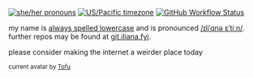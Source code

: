 [![she/her pronouns](https://img.shields.io/badge/pronouns-xie%2Fxer-orange)](https://pronoun.is/xie?or=she)
[![US/Pacific timezone](https://img.shields.io/badge/timezone-US%2FPacific-informational)](https://www.timeanddate.com/worldclock/usa/seattle)
[![GitHub Workflow Status](https://img.shields.io/github/actions/workflow/status/iliana/iliana/ci.yml?branch=magnet)](https://github.com/iliana/iliana/actions?query=workflow%3A%22Continuous+Integration%22)

my name is [always spelled lowercase](https://iliana.fyi/lowercase/) and is pronounced [/ɪliˈɑnə ɛˈtiːn/](https://iliana.fyi/etaoin.flac).<br>
further repos may be found at [git.iliana.fyi](https://git.iliana.fyi).

please consider making the internet a weirder place today

<sub>current avatar by [Tofu](https://twitter.com/Tofu_Rabbit)</sub>
